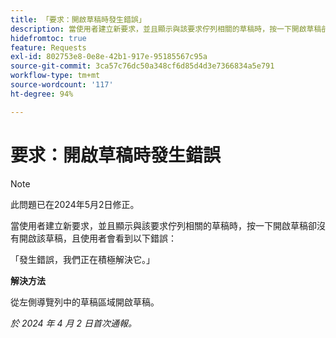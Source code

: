 ```yaml
---
title: 「要求：開啟草稿時發生錯誤」
description: 當使用者建立新要求，並且顯示與該要求佇列相關的草稿時，按一下開啟草稿卻沒有開啟該草稿，且使用者會看到錯誤。此問題有解決方法。
hidefromtoc: true
feature: Requests
exl-id: 802753e8-0e8e-42b1-917e-95185567c95a
source-git-commit: 3ca57c76dc50a348cf6d85d4d3e7366834a5e791
workflow-type: tm+mt
source-wordcount: '117'
ht-degree: 94%

---
```


# 要求：開啟草稿時發生錯誤

>[!NOTE]
>
>此問題已在2024年5月2日修正。

當使用者建立新要求，並且顯示與該要求佇列相關的草稿時，按一下開啟草稿卻沒有開啟該草稿，且使用者會看到以下錯誤：

「發生錯誤，我們正在積極解決它。」

**解決方法**

從左側導覽列中的草稿區域開啟草稿。

_於 2024 年 4 月 2 日首次通報。_
